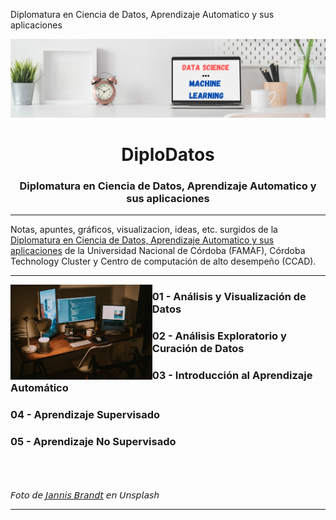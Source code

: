 Diplomatura en Ciencia de Datos, Aprendizaje Automatico y sus aplicaciones
<p align="center">
  <img src="https://github.com/nicoambrosis/Diplodatos/blob/main/Data%20Science%20Machine%20Learning.png">
</p>
<h1 align='center'> DiploDatos </h1>
<h3 align='center'> Diplomatura en Ciencia de Datos, Aprendizaje Automatico y sus aplicaciones </h3>

---

Notas, apuntes, gráficos, visualizacion, ideas, etc. surgidos de la [Diplomatura en Ciencia de Datos, Aprendizaje Automatico y sus aplicaciones](https://diplodatos.famaf.unc.edu.ar/) de la Universidad Nacional de Córdoba (FAMAF), Córdoba Technology Cluster y Centro de computación de alto desempeño (CCAD).

---
<img width="45%" align="left" alt="foto_cafe" src="https://github.com/nicoambrosis/DiploDatos/blob/main/jannis-brandt-4mHaSX8zvJI-unsplash.jpg" />

### 01 - Análisis y Visualización de Datos
### 02 - Análisis Exploratorio y Curación de Datos
### 03 - Introducción al Aprendizaje Automático
### 04 - Aprendizaje Supervisado
### 05 - Aprendizaje No Supervisado
\
\
\
𝘍𝘰𝘵𝘰 𝘥𝘦 [𝘑𝘢𝘯𝘯𝘪𝘴 𝘉𝘳𝘢𝘯𝘥𝘵](https://unsplash.com/es/@jannisbrandt) 𝘦𝘯 𝘜𝘯𝘴𝘱𝘭𝘢𝘴𝘩

---
